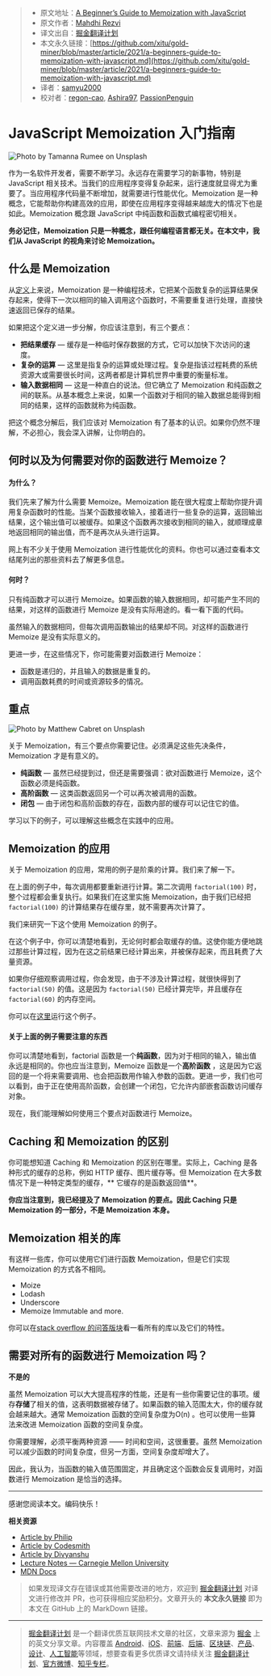 > * 原文地址：[A Beginner’s Guide to Memoization with JavaScript](https://blog.bitsrc.io/a-beginners-guide-to-memoization-with-javascript-59d9c818f4c8)
> * 原文作者：[Mahdhi Rezvi](https://medium.com/@mahdhirezvi)
> * 译文出自：[掘金翻译计划](https://github.com/xitu/gold-miner)
> * 本文永久链接：[https://github.com/xitu/gold-miner/blob/master/article/2021/a-beginners-guide-to-memoization-with-javascript.md](https://github.com/xitu/gold-miner/blob/master/article/2021/a-beginners-guide-to-memoization-with-javascript.md)
> * 译者：[samyu2000](https://github.com/samyu2000)
> * 校对者：[regon-cao](https://github.com/regon-cao), [Ashira97](https://github.com/Ashira97), [PassionPenguin](https://github.com/PassionPenguin)

# JavaScript Memoization 入门指南

![Photo by [Tamanna Rumee](https://unsplash.com/@tamanna_rumee?utm_source=medium&utm_medium=referral) on [Unsplash](https://unsplash.com?utm_source=medium&utm_medium=referral)](https://cdn-images-1.medium.com/max/10944/0*ppVRXfrCk7iBldw8)

作为一名软件开发者，需要不断学习。永远存在需要学习的新事物，特别是 JavaScript 相关技术。当我们的应用程序变得复杂起来，运行速度就显得尤为重要了。当应用程序代码量不断增加，就需要进行性能优化。Memoization
是一种概念，它能帮助你构建高效的应用，即使在应用程序变得越来越庞大的情况下也是如此。Memoization 概念跟 JavaScript 中纯函数和函数式编程密切相关。

**务必记住，Memoization 只是一种概念，跟任何编程语言都无关。在本文中，我们从 JavaScript 的视角来讨论 Memoization。**

## 什么是 Memoization

从[定义](https://www.cs.cmu.edu/~rwh/introsml/techniques/memoization.htm)上来说，Memoization
是一种编程技术，它把某个函数复杂的运算结果保存起来，使得下一次以相同的输入调用这个函数时，不需要重复进行处理，直接快速返回已保存的结果。

如果把这个定义进一步分解，你应该注意到，有三个要点：

* **把结果缓存** — 缓存是一种临时保存数据的方式，它可以加快下次访问的速度。
* **复杂的运算** — 这里是指复杂的运算或处理过程。复杂是指该过程耗费的系统资源大或需要很长时间，这两者都是计算机世界中重要的衡量标准。
* **输入数据相同** — 这是一种直白的说法。但它确立了 Memoization 和纯函数之间的联系。从基本概念上来说，如果一个函数对于相同的输入数据总能得到相同的结果，这样的函数就称为纯函数。

把这个概念分解后，我们应该对 Memoization 有了基本的认识。如果你仍然不理解，不必担心，我会深入讲解，让你明白的。

## 何时以及为何需要对你的函数进行 Memoize？

#### 为什么？

我们先来了解为什么需要 Memoize。Memoization
能在很大程度上帮助你提升调用复杂函数时的性能。当某个函数接收输入，接着进行一些复杂的运算，返回输出结果，这个输出值可以被缓存。如果这个函数再次接收到相同的输入，就顺理成章地返回相同的输出值，而不是再次从头进行运算。

网上有不少关于使用 Memoization 进行性能优化的资料。你也可以通过查看本文结尾列出的那些资料去了解更多信息。

#### 何时？

只有纯函数才可以进行 Memoize。如果函数的输入数据相同，却可能产生不同的结果，对这样的函数进行 Memoize 是没有实际用途的。看一看下面的代码。

虽然输入的数据相同，但每次调用函数输出的结果却不同。对这样的函数进行 Memoize 是没有实际意义的。

更进一步，在这些情况下，你可能需要对函数进行 Memoize：

* 函数是递归的，并且输入的数据是重复的。
* 调用函数耗费的时间或资源较多的情况。

## 重点

![Photo by [Matthew Cabret](https://unsplash.com/@majinmdub?utm_source=medium&utm_medium=referral) on [Unsplash](https://unsplash.com?utm_source=medium&utm_medium=referral)](https://cdn-images-1.medium.com/max/8320/0*m5L_0XBWVSlIUumn)

关于 Memoization，有三个要点你需要记住。必须满足这些先决条件，Memoization 才是有意义的。

* **纯函数** — 虽然已经提到过，但还是需要强调：欲对函数进行 Memoize，这个函数必须是纯函数。
* **高阶函数** — 这类函数返回另一个可以再次被调用的函数。
* **闭包** — 由于闭包和高阶函数的存在，函数内部的缓存可以记住它的值。

学习以下的例子，可以理解这些概念在实践中的应用。

## Memoization 的应用

关于 Memoization 的应用，常用的例子是阶乘的计算。我们来了解一下。

在上面的例子中，每次调用都要重新进行计算。第二次调用 `factorial(100)` 时，整个过程都会重复执行。如果我们在这里实施 Memoization，由于我们已经把 `factorial(100)`
的计算结果存在缓存里，就不需要再次计算了。

我们来研究一下这个使用 Memoization 的例子。

在这个例子中，你可以清楚地看到，无论何时都会取缓存的值。这使你能方便地跳过那些计算过程，因为在这之前结果已经计算出来，并被保存起来，而且耗费了大量资源。

如果你仔细观察调用过程，你会发现，由于不涉及计算过程，就很快得到了 `factorial(50)` 的值。这是因为 `factorial(50)` 已经计算完毕，并且缓存在 `factorial(60)` 的内存空间。

你可以在[这里](https://jsfiddle.net/2u7rofyp/1/)运行这个例子。

#### 关于上面的例子需要注意的东西

你可以清楚地看到，factorial 函数是一个**纯函数**，因为对于相同的输入，输出值永远是相同的。你也应当注意到，Memoize 函数是一个**高阶函数**
，这是因为它返回的是一个将来需要调用、也会把函数用作输入参数的函数。更进一步，我们也可以看到，由于正在使用高阶函数，会创建一个闭包，它允许内部嵌套函数访问缓存对象。

现在，我们能理解如何使用三个要点对函数进行 Memoize。

## Caching 和 Memoization 的区别

你可能想知道 Caching 和 Memoization 的区别在哪里。实际上，Caching 是各种形式的缓存的总称，例如 HTTP 缓存、图片缓存等。但 Memoization 在大多数情况下是一种特定类型的缓存，**
它缓存的是函数返回值**。

**你应当注意到，我已经提及了 Memoization 的要点。因此 Caching 只是 Memoization 的一部分，不是 Memoization 本身。**

## Memoization 相关的库

有这样一些库，你可以使用它们进行函数 Memoization，但是它们实现 Memoization 的方式各不相同。

* Moize
* Lodash
* Underscore
* Memoize Immutable and more.

你可以在[stack overflow 的问答版块](https://stackoverflow.com/a/61402805)看一看所有的库以及它们的特性。

## 需要对所有的函数进行 Memoization 吗？

**不是的**

虽然 Memoization 可以大大提高程序的性能，还是有一些你需要记住的事项。缓存**存储**了相关的值，这表明数据被存储了。如果函数的输入范围太大，你的缓存就会越来越大。通常 Memoization 函数的空间复杂度为O(n)
。也可以使用一些算法来改进 Memoization 函数的空间复杂度。

你需要理解，必须平衡两种资源 —— 时间和空间，这很重要。虽然 Memoization 可以减少函数的时间复杂度，但另一方面，空间复杂度却增大了。

因此，我认为，当函数的输入值范围固定，并且确定这个函数会反复调用时，对函数进行 Memoization 是恰当的选择。

----

感谢您阅读本文。编码快乐！

**相关资源**

- [Article by Philip](https://scotch.io/tutorials/understanding-memoization-in-javascript)
- [Article by Codesmith](https://codeburst.io/understanding-memoization-in-3-minutes-2e58daf33a19)
- [Article by Divyanshu](https://www.freecodecamp.org/news/understanding-memoize-in-javascript-51d07d19430e/)
- [Lecture Notes — Carnegie Mellon University](https://www.cs.cmu.edu/~rwh/introsml/techniques/memoization.htm)
- [MDN Docs](https://developer.mozilla.org/en-US/docs/Web/JavaScript/Closures)

> 如果发现译文存在错误或其他需要改进的地方，欢迎到 [掘金翻译计划](https://github.com/xitu/gold-miner) 对译文进行修改并 PR，也可获得相应奖励积分。文章开头的 **本文永久链接** 即为本文在 GitHub 上的 MarkDown 链接。

---

> [掘金翻译计划](https://github.com/xitu/gold-miner) 是一个翻译优质互联网技术文章的社区，文章来源为 [掘金](https://juejin.im) 上的英文分享文章。内容覆盖 [Android](https://github.com/xitu/gold-miner#android)、[iOS](https://github.com/xitu/gold-miner#ios)、[前端](https://github.com/xitu/gold-miner#前端)、[后端](https://github.com/xitu/gold-miner#后端)、[区块链](https://github.com/xitu/gold-miner#区块链)、[产品](https://github.com/xitu/gold-miner#产品)、[设计](https://github.com/xitu/gold-miner#设计)、[人工智能](https://github.com/xitu/gold-miner#人工智能)等领域，想要查看更多优质译文请持续关注 [掘金翻译计划](https://github.com/xitu/gold-miner)、[官方微博](http://weibo.com/juejinfanyi)、[知乎专栏](https://zhuanlan.zhihu.com/juejinfanyi)。
